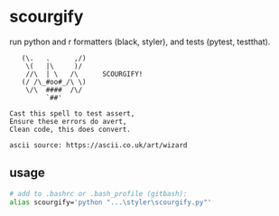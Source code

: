# scourgify

run python and r formatters (black, styler), and tests (pytest, testthat).

``` text
   (\.   .      ,/)
    \(   |\     )/
    //\  | \   /\      SCOURGIFY!
   (/ /\_#oo#_/\ \)
    \/\  ####  /\/
         `##'
         
Cast this spell to test assert,
Ensure these errors do avert,
Clean code, this does convert.

ascii source: https://ascii.co.uk/art/wizard
```

## usage

```bash
# add to .bashrc or .bash_profile (gitbash):
alias scourgify='python "...\styler\scourgify.py"'
```


